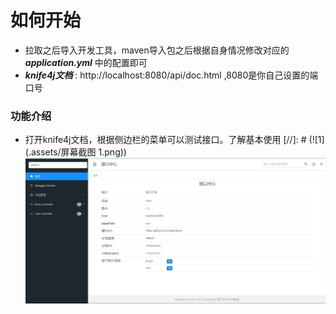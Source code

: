 # 如何开始
* 拉取之后导入开发工具，maven导入包之后根据自身情况修改对应的 ***application.yml*** 中的配置即可
* ***knife4j文档*** : http://localhost:8080/api/doc.html ,8080是你自己设置的端口号

### 功能介绍
* 打开knife4j文档，根据侧边栏的菜单可以测试接口。了解基本使用
[//]: # (![1](.assets/屏幕截图 1.png))
![1](https://github.com/xiaochaoye/zhaotongxingzhe-backend/blob/master/.assets/%E5%B1%8F%E5%B9%95%E6%88%AA%E5%9B%BE%201.png)
